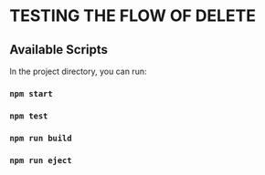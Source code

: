 # TESTING THE FLOW OF DELETE

## Available Scripts

In the project directory, you can run:

### `npm start`

### `npm test`

### `npm run build`

### `npm run eject`